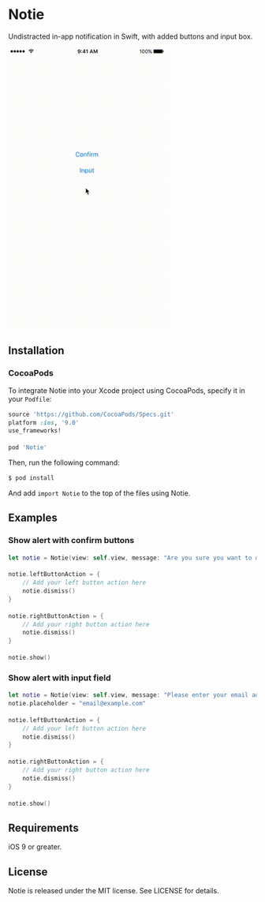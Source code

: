 Notie
=====

Undistracted in-app notification in Swift, with added buttons and input box.

![Assets/NotieScreencast.gif](Assets/NotieScreencast.gif?raw=1)

## Installation

### CocoaPods

To integrate Notie into your Xcode project using CocoaPods, specify it in your `Podfile`:

```ruby
source 'https://github.com/CocoaPods/Specs.git'
platform :ios, '9.0'
use_frameworks!

pod 'Notie'
```

Then, run the following command:

```bash
$ pod install
```

And add `import Notie` to the top of the files using Notie.

## Examples

### Show alert with confirm buttons

```swift
let notie = Notie(view: self.view, message: "Are you sure you want to do that?", style: .Confirm)

notie.leftButtonAction = {
	// Add your left button action here
    notie.dismiss()
}

notie.rightButtonAction = {
	// Add your right button action here
    notie.dismiss()
}

notie.show()
```

### Show alert with input field

```swift
let notie = Notie(view: self.view, message: "Please enter your email address", style: .Input)
notie.placeholder = "email@example.com"

notie.leftButtonAction = {
	// Add your left button action here
    notie.dismiss()
}

notie.rightButtonAction = {
	// Add your right button action here
    notie.dismiss()
}

notie.show()
```

## Requirements

iOS 9 or greater.

## License
Notie is released under the MIT license. See LICENSE for details.
